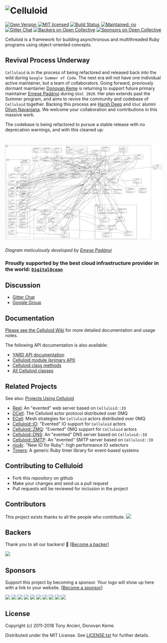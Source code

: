 # ![Celluloid][celluloid-logo-image-raw]

[![Gem Version][gem-image]][gem-link]
[![MIT licensed][license-image]][license-link]
[![Build Status][build-image]][build-link]
[![Maintained: no][maintained-image]][maintained-link]
[![Gitter Chat][gitter-image]][gitter-link]
[![Backers on Open Collective][ocbacker-image]][ocbacker-link]
[![Sponsors on Open Collective][ocsponsor-image]][ocsponsor-link]

[celluloid-logo-image-raw]: https://raw.github.com/celluloid/celluloid-logos/master/celluloid/celluloid.png
[gem-image]: https://badge.fury.io/rb/celluloid.svg
[gem-link]: http://rubygems.org/gems/celluloid
[build-image]: https://secure.travis-ci.org/celluloid/celluloid.svg?branch=master
[build-link]: http://travis-ci.org/celluloid/celluloid
[license-image]: https://img.shields.io/badge/license-MIT-blue.svg
[license-link]: https://github.com/celluloid/celluloid/blob/master/LICENSE.txt
[maintained-image]: https://img.shields.io/maintenance/no/2016.svg
[maintained-link]: https://github.com/celluloid/celluloid/issues/779
[gitter-image]: https://badges.gitter.im/badge.svg
[gitter-link]: https://gitter.im/celluloid/celluloid
[ocbacker-image]: https://opencollective.com/celluloid/backers/badge.svg
[ocbacker-link]: #backers
[ocsponsor-image]: https://opencollective.com/celluloid/sponsors/badge.svg
[ocsponsor-link]: #sponsors

Celluloid is a framework for building asynchronous and multithreaded Ruby
programs using object-oriented concepts.

## Revival Process Underway

`Celluloid` is in the process of being refactored and released back into the wild during `Google Summer of Code`. The next era will not have one individual active maintainer, but a team of collaborators. Going forward, previously dormant maintainer [Donovan Keme](https://github.com/digitalextremist) is returning to support future primary maintainer [Emese Padányi](https://github.com/emesepadanyi) during `GSoC 2020`. Her plan extends past the Summer program, and aims to revive the community and codebase of `Celluloid` together. Backing this process are [Harsh Deep](https://github.com/harsh183) and `GSoC` alumni [Dilum Navanjana](https://github.com/dilumn). We welcome your collaboration and contributions in this massive work.

The codebase is being refactored to pursue a stable release with no deprecation warnings, and with this cleaned up:

# ![Diagram][celluloid-diagram]
*Diagram meticulously developed by [Emese Padányi](https://github.com/emesepadanyi)*

[celluloid-diagram]: https://raw.githubusercontent.com/celluloid/celluloid/master/documentation/ClassDiagram-class_diagram.png

### Proudly supported by the best cloud infrastructure provider in the world: [`DigitalOcean`](https://digitalocean.com)

## Discussion

- [Gitter Chat][gitter-link]
- [Google Group](https://groups.google.com/group/celluloid-ruby)

## Documentation

[Please see the Celluloid Wiki](https://github.com/celluloid/celluloid/wiki)
for more detailed documentation and usage notes.

The following API documentation is also available:

* [YARD API documentation](http://rubydoc.info/gems/celluloid/frames)
* [Celluloid module (primary API)](http://rubydoc.info/gems/celluloid/Celluloid)
* [Celluloid class methods](http://rubydoc.info/gems/celluloid/Celluloid/ClassMethods)
* [All Celluloid classes](http://rubydoc.info/gems/celluloid/index)

## Related Projects

See also: [Projects Using Celluloid](https://github.com/celluloid/celluloid/wiki/Projects-Using-Celluloid)

* [Reel][reel]: An "evented" web server based on `Celluloid::IO`
* [DCell][dcell]: The Celluloid actor protocol distributed over 0MQ
* [ECell][ecell]: Mesh strategies for `Celluloid` actors distributed over 0MQ
* [Celluloid::IO][celluloid-io]: "Evented" IO support for `Celluloid` actors
* [Celluloid::ZMQ][celluloid-zmq]: "Evented" 0MQ support for `Celluloid` actors
* [Celluloid::DNS][celluloid-dns]: An "evented" DNS server based on `Celluloid::IO`
* [Celluloid::SMTP][celluloid-smtp]: An "evented" SMTP server based on `Celluloid::IO`
* [nio4r][nio4r]: "New IO for Ruby": high performance IO selectors
* [Timers][timers]: A generic Ruby timer library for event-based systems

[reel]: https://github.com/celluloid/reel/
[dcell]: https://github.com/celluloid/dcell/
[ecell]: https://github.com/abstractive/ecell/
[celluloid-io]: https://github.com/celluloid/celluloid-io/
[celluloid-zmq]: https://github.com/celluloid/celluloid-zmq/
[celluloid-dns]: https://github.com/celluloid/celluloid-dns/
[celluloid-smtp]: https://github.com/abstractive/celluloid-smtp/
[nio4r]: https://github.com/celluloid/nio4r/
[timers]: https://github.com/celluloid/timers/

## Contributing to Celluloid

- Fork this repository on github
- Make your changes and send us a pull request
- Pull requests will be reviewed for inclusion in the project

## Contributors

This project exists thanks to all the people who contribute. <a href="https://github.com/celluloid/celluloid/graphs/contributors"><img src="https://opencollective.com/celluloid/contributors.svg?width=890&button=false" /></a>


## Backers

Thank you to all our backers! 🙏 [[Become a backer](https://opencollective.com/celluloid#backer)]

<a href="https://opencollective.com/celluloid#backers" target="_blank"><img src="https://opencollective.com/celluloid/backers.svg?width=890"></a>


## Sponsors

Support this project by becoming a sponsor. Your logo will show up here with a link to your website. [[Become a sponsor](https://opencollective.com/celluloid#sponsor)]

<a href="https://opencollective.com/celluloid/sponsor/0/website" target="_blank"><img src="https://opencollective.com/celluloid/sponsor/0/avatar.svg"></a>
<a href="https://opencollective.com/celluloid/sponsor/1/website" target="_blank"><img src="https://opencollective.com/celluloid/sponsor/1/avatar.svg"></a>
<a href="https://opencollective.com/celluloid/sponsor/2/website" target="_blank"><img src="https://opencollective.com/celluloid/sponsor/2/avatar.svg"></a>
<a href="https://opencollective.com/celluloid/sponsor/3/website" target="_blank"><img src="https://opencollective.com/celluloid/sponsor/3/avatar.svg"></a>
<a href="https://opencollective.com/celluloid/sponsor/4/website" target="_blank"><img src="https://opencollective.com/celluloid/sponsor/4/avatar.svg"></a>
<a href="https://opencollective.com/celluloid/sponsor/5/website" target="_blank"><img src="https://opencollective.com/celluloid/sponsor/5/avatar.svg"></a>
<a href="https://opencollective.com/celluloid/sponsor/6/website" target="_blank"><img src="https://opencollective.com/celluloid/sponsor/6/avatar.svg"></a>
<a href="https://opencollective.com/celluloid/sponsor/7/website" target="_blank"><img src="https://opencollective.com/celluloid/sponsor/7/avatar.svg"></a>
<a href="https://opencollective.com/celluloid/sponsor/8/website" target="_blank"><img src="https://opencollective.com/celluloid/sponsor/8/avatar.svg"></a>
<a href="https://opencollective.com/celluloid/sponsor/9/website" target="_blank"><img src="https://opencollective.com/celluloid/sponsor/9/avatar.svg"></a>



## License

Copyright (c) 2011-2018 Tony Arcieri, Donovan Keme.

Distributed under the MIT License. See [LICENSE.txt](https://github.com/celluloid/celluloid/blob/master/LICENSE.txt)
for further details.
